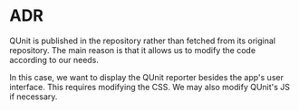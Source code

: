 # ADR
QUnit is published in the repository rather than fetched from its original repository. The main reason is that it allows us to modify the code according to our needs.

In this case, we want to display the QUnit reporter besides the app's user interface. This requires modifying the CSS. We may also modify QUnit's JS if necessary.